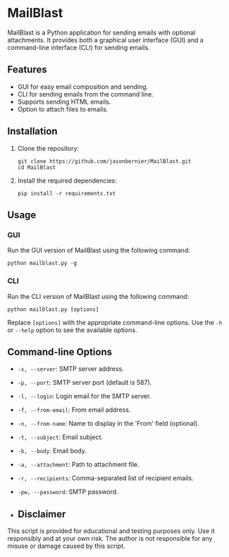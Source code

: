 # MailBlast

MailBlast is a Python application for sending emails with optional attachments. It provides both a graphical user interface (GUI) and a command-line interface (CLI) for sending emails. 

## Features

- GUI for easy email composition and sending.
- CLI for sending emails from the command line.
- Supports sending HTML emails.
- Option to attach files to emails.

## Installation

1. Clone the repository:

    ```
    git clone https://github.com/jasonbernier/MailBlast.git
    cd MailBlast
    ```

2. Install the required dependencies:

    ```
    pip install -r requirements.txt
    ```

## Usage

### GUI

Run the GUI version of MailBlast using the following command:

    
    python mailblast.py -g
   
### CLI

Run the CLI version of MailBlast using the following command:

    
    python mailblast.py [options]
    

Replace `[options]` with the appropriate command-line options. Use the `-h` or `--help` option to see the available options.

## Command-line Options

- `-s, --server`: SMTP server address.
- `-p, --port`: SMTP server port (default is 587).
- `-l, --login`: Login email for the SMTP server.
- `-f, --from-email`: From email address.
- `-n, --from-name`: Name to display in the 'From' field (optional).
- `-t, --subject`: Email subject.
- `-b, --body`: Email body.
- `-a, --attachment`: Path to attachment file.
- `-r, --recipients`: Comma-separated list of recipient emails.
- `-pw, --password`: SMTP password.

- ## Disclaimer

This script is provided for educational and testing purposes only. Use it responsibly and at your own risk. The author is not responsible for any misuse or damage caused by this script.



